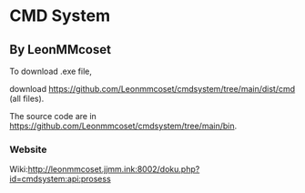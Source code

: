 # CMD System
## By LeonMMcoset
To download .exe file,

download https://github.com/Leonmmcoset/cmdsystem/tree/main/dist/cmd (all files).

The source code are in https://github.com/Leonmmcoset/cmdsystem/tree/main/bin.
### Website
Wiki:http://leonmmcoset.jjmm.ink:8002/doku.php?id=cmdsystem:api:prosess